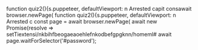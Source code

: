 function quiz2(){s.puppeteer, defaultViewport: n
                            Arrested capit
                        consawait browser.newPage(
function quiz2(){s.puppeteer, defaultViewport: n
                            Arrested c
                        const page = await browser.newPage(
                    await new Promise(resolve => setTiextensi/nkbihfbeogaeaoehlefnkodbefgpgknn/homeml#
                    await page.waitForSelector('#password');

